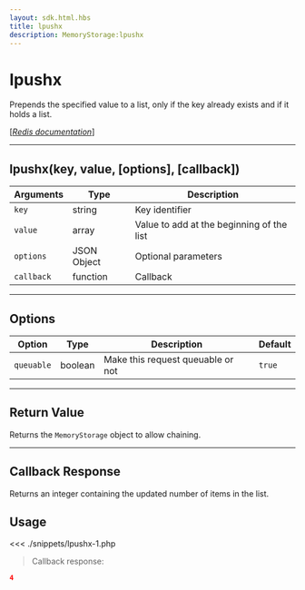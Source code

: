 ```yaml
---
layout: sdk.html.hbs
title: lpushx
description: MemoryStorage:lpushx
---
```


# lpushx

Prepends the specified value to a list, only if the key already exists and if it holds a list.

[[_Redis documentation_]](https://redis.io/commands/lpushx)

---

## lpushx(key, value, [options], [callback])

| Arguments  | Type        | Description                               |
| ---------- | ----------- | ----------------------------------------- |
| `key`      | string      | Key identifier                            |
| `value`    | array       | Value to add at the beginning of the list |
| `options`  | JSON Object | Optional parameters                       |
| `callback` | function    | Callback                                  |

---

## Options

| Option     | Type    | Description                       | Default |
| ---------- | ------- | --------------------------------- | ------- |
| `queuable` | boolean | Make this request queuable or not | `true`  |

---

## Return Value

Returns the `MemoryStorage` object to allow chaining.

---

## Callback Response

Returns an integer containing the updated number of items in the list.

## Usage

<<< ./snippets/lpushx-1.php

> Callback response:

```json
4
```

